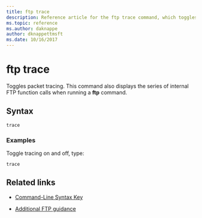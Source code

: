 ```yaml
---
title: ftp trace
description: Reference article for the ftp trace command, which toggles packet tracing.
ms.topic: reference
ms.author: daknappe
author: dknappettmsft
ms.date: 10/16/2017
---
```


# ftp trace



Toggles packet tracing. This command also displays the series of internal FTP function calls when running a **ftp** command.

## Syntax

```
trace
```

### Examples

Toggle tracing on and off, type:

```
trace
```

## Related links

- [Command-Line Syntax Key](command-line-syntax-key.md)

- [Additional FTP guidance](/previous-versions/orphan-topics/ws.10/cc756013(v=ws.10))
